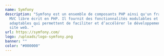```yaml
---
name: Symfony
description: "Symfony est un ensemble de composants PHP ainsi qu'un framework
  MVC libre écrit en PHP. Il fournit des fonctionnalités modulables et
  adaptables qui permettent de faciliter et d’accélérer le développement d'un
  site web. "
url: https://symfony.com/
logo: /uploads/logo-symfony.png
banner: ""
color: "#000000"
---
```

